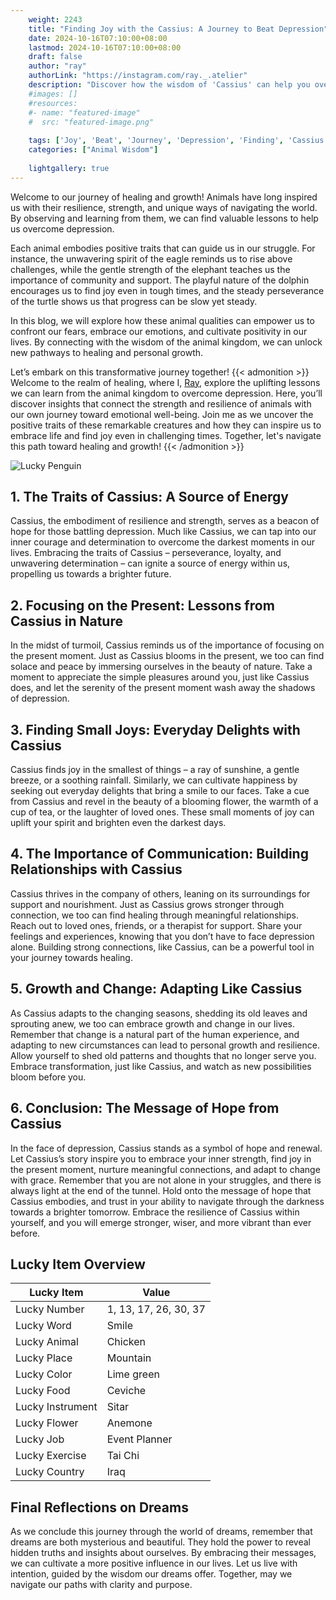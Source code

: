 ```yaml
---
    weight: 2243
    title: "Finding Joy with the Cassius: A Journey to Beat Depression"  # Assuming 'title' column exists
    date: 2024-10-16T07:10:00+08:00
    lastmod: 2024-10-16T07:10:00+08:00
    draft: false
    author: "ray"
    authorLink: "https://instagram.com/ray._.atelier"
    description: "Discover how the wisdom of 'Cassius' can help you overcome depression and find joy in your life journey."
    #images: []
    #resources:
    #- name: "featured-image"
    #  src: "featured-image.png"
    
    tags: ['Joy', 'Beat', 'Journey', 'Depression', 'Finding', 'Cassius']
    categories: ["Animal Wisdom"]
    
    lightgallery: true
---
```

    
Welcome to our journey of healing and growth! Animals have long inspired us with their resilience, strength, and unique ways of navigating the world. By observing and learning from them, we can find valuable lessons to help us overcome depression.

Each animal embodies positive traits that can guide us in our struggle. For instance, the unwavering spirit of the eagle reminds us to rise above challenges, while the gentle strength of the elephant teaches us the importance of community and support. The playful nature of the dolphin encourages us to find joy even in tough times, and the steady perseverance of the turtle shows us that progress can be slow yet steady.

In this blog, we will explore how these animal qualities can empower us to confront our fears, embrace our emotions, and cultivate positivity in our lives. By connecting with the wisdom of the animal kingdom, we can unlock new pathways to healing and personal growth.

Let’s embark on this transformative journey together!
{{< admonition >}}
Welcome to the realm of healing, where I, [Ray](https://instagram.com/ray._.atelier), explore the uplifting lessons we can learn from the animal kingdom to overcome depression. Here, you’ll discover insights that connect the strength and resilience of animals with our own journey toward emotional well-being. Join me as we uncover the positive traits of these remarkable creatures and how they can inspire us to embrace life and find joy even in challenging times. Together, let's navigate this path toward healing and growth!
{{< /admonition >}}

![Lucky Penguin](https://cdn.pixabay.com/photo/2024/09/07/02/34/penguins-9028827_1280.jpg "Lucky Penguin")

## 1. The Traits of Cassius: A Source of Energy
Cassius, the embodiment of resilience and strength, serves as a beacon of hope for those battling depression. Much like Cassius, we can tap into our inner courage and determination to overcome the darkest moments in our lives. Embracing the traits of Cassius – perseverance, loyalty, and unwavering determination – can ignite a source of energy within us, propelling us towards a brighter future.

## 2. Focusing on the Present: Lessons from Cassius in Nature
In the midst of turmoil, Cassius reminds us of the importance of focusing on the present moment. Just as Cassius blooms in the present, we too can find solace and peace by immersing ourselves in the beauty of nature. Take a moment to appreciate the simple pleasures around you, just like Cassius does, and let the serenity of the present moment wash away the shadows of depression.

## 3. Finding Small Joys: Everyday Delights with Cassius
Cassius finds joy in the smallest of things – a ray of sunshine, a gentle breeze, or a soothing rainfall. Similarly, we can cultivate happiness by seeking out everyday delights that bring a smile to our faces. Take a cue from Cassius and revel in the beauty of a blooming flower, the warmth of a cup of tea, or the laughter of loved ones. These small moments of joy can uplift your spirit and brighten even the darkest days.

## 4. The Importance of Communication: Building Relationships with Cassius
Cassius thrives in the company of others, leaning on its surroundings for support and nourishment. Just as Cassius grows stronger through connection, we too can find healing through meaningful relationships. Reach out to loved ones, friends, or a therapist for support. Share your feelings and experiences, knowing that you don’t have to face depression alone. Building strong connections, like Cassius, can be a powerful tool in your journey towards healing.

## 5. Growth and Change: Adapting Like Cassius
As Cassius adapts to the changing seasons, shedding its old leaves and sprouting anew, we too can embrace growth and change in our lives. Remember that change is a natural part of the human experience, and adapting to new circumstances can lead to personal growth and resilience. Allow yourself to shed old patterns and thoughts that no longer serve you. Embrace transformation, just like Cassius, and watch as new possibilities bloom before you.

## 6. Conclusion: The Message of Hope from Cassius
In the face of depression, Cassius stands as a symbol of hope and renewal. Let Cassius’s story inspire you to embrace your inner strength, find joy in the present moment, nurture meaningful connections, and adapt to change with grace. Remember that you are not alone in your struggles, and there is always light at the end of the tunnel. Hold onto the message of hope that Cassius embodies, and trust in your ability to navigate through the darkness towards a brighter tomorrow. Embrace the resilience of Cassius within yourself, and you will emerge stronger, wiser, and more vibrant than ever before.


## Lucky Item Overview
| Lucky Item          | Value              |
|---------------|--------------------|
| Lucky Number        | 1, 13, 17, 26, 30, 37  |
| Lucky Word          | Smile |
| Lucky Animal        | Chicken |
| Lucky Place         | Mountain     |
| Lucky Color         | Lime green     |
| Lucky Food          | Ceviche      |
| Lucky Instrument    | Sitar |
| Lucky Flower        | Anemone    |
| Lucky Job           | Event Planner       |
| Lucky Exercise      | Tai Chi  |
| Lucky Country       | Iraq    |


##  Final Reflections on Dreams

As we conclude this journey through the world of dreams, remember that dreams are both mysterious and beautiful. They hold the power to reveal hidden truths and insights about ourselves. By embracing their messages, we can cultivate a more positive influence in our lives. Let us live with intention, guided by the wisdom our dreams offer. Together, may we navigate our paths with clarity and purpose.
